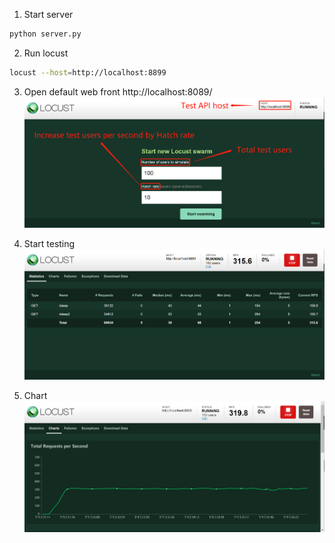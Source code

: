 1. Start server
```bash
python server.py
```

2. Run locust
```bash
locust --host=http://localhost:8899
```

3. Open default web front
http://localhost:8089/
![locust_index](assets/index_locust.png)

4. Start testing
![locust_main](assets/main_locust.png)

5. Chart
![locust_main](assets/chart_locust.png)
